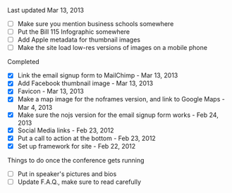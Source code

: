 Last updated Mar 13, 2013

- [ ] Make sure you mention business schools somewhere
- [ ] Put the Bill 115 Infographic somewhere
- [ ] Add Apple metadata for thumbnail images
- [ ] Make the site load low-res versions of images on a mobile phone

Completed

- [x] Link the email signup form to MailChimp - Mar 13, 2013
- [x] Add Facebook thumbnail image - Mar 13, 2013
- [x] Favicon - Mar 13, 2013
- [x] Make a map image for the noframes version, and link to Google Maps - Mar 4, 2013
- [x] Make sure the nojs version for the email signup form works - Feb 24, 2013
- [x] Social Media links - Feb 23, 2012
- [x] Put a call to action at the bottom - Feb 23, 2012
- [x] Set up framework for site - Feb 22, 2012

Things to do once the conference gets running

- [ ] Put in speaker's pictures and bios
- [ ] Update F.A.Q., make sure to read carefully